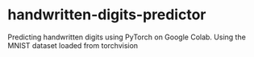# handwritten-digits-predictor
Predicting handwritten digits using PyTorch on Google Colab. Using the MNIST dataset loaded from torchvision
